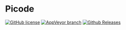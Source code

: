 ﻿# Picode

[![GitHub license](https://img.shields.io/github/license/sanisoclem/picode.svg?style=for-the-badge)](https://github.com/sanisoclem/picode/blob/master/LICENSE)
[![AppVeyor branch](https://img.shields.io/appveyor/ci/sanisoclem/picode/master.svg?style=for-the-badge&logo=appveyor)](https://ci.appveyor.com/project/sanisoclem/picode/branch/master)
[![Github Releases](https://img.shields.io/github/tag/sanisoclem/picode.svg?style=for-the-badge&label=Latest%20Release&logo=github)](https://github.com/sanisoclem/picode/releases)